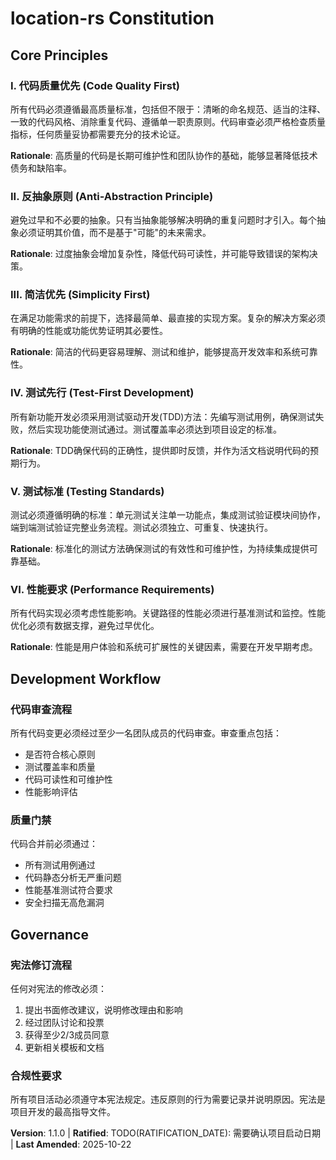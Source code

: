 <!-- 
Sync Impact Report:
- Version change: 1.0.0 → 1.1.0 (MINOR: Added new principles and governance sections)
- Modified principles: All principles replaced with new core principles
- Added sections: Development Workflow, Quality Gates
- Removed sections: None (template structure preserved)
- Templates requiring updates:
  ✅ .specify/templates/plan-template.md - Constitution Check section updated
  ✅ .specify/templates/spec-template.md - Testing requirements aligned
  ✅ .specify/templates/tasks-template.md - Task categorization updated
- Follow-up TODOs: RATIFICATION_DATE needs confirmation
-->

# location-rs Constitution

## Core Principles

### I. 代码质量优先 (Code Quality First)
所有代码必须遵循最高质量标准，包括但不限于：清晰的命名规范、适当的注释、一致的代码风格、消除重复代码、遵循单一职责原则。代码审查必须严格检查质量指标，任何质量妥协都需要充分的技术论证。

**Rationale**: 高质量的代码是长期可维护性和团队协作的基础，能够显著降低技术债务和缺陷率。

### II. 反抽象原则 (Anti-Abstraction Principle)
避免过早和不必要的抽象。只有当抽象能够解决明确的重复问题时才引入。每个抽象必须证明其价值，而不是基于"可能"的未来需求。

**Rationale**: 过度抽象会增加复杂性，降低代码可读性，并可能导致错误的架构决策。

### III. 简洁优先 (Simplicity First)
在满足功能需求的前提下，选择最简单、最直接的实现方案。复杂的解决方案必须有明确的性能或功能优势证明其必要性。

**Rationale**: 简洁的代码更容易理解、测试和维护，能够提高开发效率和系统可靠性。

### IV. 测试先行 (Test-First Development)
所有新功能开发必须采用测试驱动开发(TDD)方法：先编写测试用例，确保测试失败，然后实现功能使测试通过。测试覆盖率必须达到项目设定的标准。

**Rationale**: TDD确保代码的正确性，提供即时反馈，并作为活文档说明代码的预期行为。

### V. 测试标准 (Testing Standards)
测试必须遵循明确的标准：单元测试关注单一功能点，集成测试验证模块间协作，端到端测试验证完整业务流程。测试必须独立、可重复、快速执行。

**Rationale**: 标准化的测试方法确保测试的有效性和可维护性，为持续集成提供可靠基础。

### VI. 性能要求 (Performance Requirements)
所有代码实现必须考虑性能影响。关键路径的性能必须进行基准测试和监控。性能优化必须有数据支撑，避免过早优化。

**Rationale**: 性能是用户体验和系统可扩展性的关键因素，需要在开发早期考虑。

## Development Workflow

### 代码审查流程
所有代码变更必须经过至少一名团队成员的代码审查。审查重点包括：
- 是否符合核心原则
- 测试覆盖率和质量
- 代码可读性和可维护性
- 性能影响评估

### 质量门禁
代码合并前必须通过：
- 所有测试用例通过
- 代码静态分析无严重问题
- 性能基准测试符合要求
- 安全扫描无高危漏洞

## Governance

### 宪法修订流程
任何对宪法的修改必须：
1. 提出书面修改建议，说明修改理由和影响
2. 经过团队讨论和投票
3. 获得至少2/3成员同意
4. 更新相关模板和文档

### 合规性要求
所有项目活动必须遵守本宪法规定。违反原则的行为需要记录并说明原因。宪法是项目开发的最高指导文件。

**Version**: 1.1.0 | **Ratified**: TODO(RATIFICATION_DATE): 需要确认项目启动日期 | **Last Amended**: 2025-10-22
